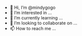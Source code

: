 - 👋 Hi, I’m @mindygogo
- 👀 I’m interested in ...
- 🌱 I’m currently learning ...
- 💞️ I’m looking to collaborate on ...
- 📫 How to reach me ...

<!---
mindygogo/mindygogo is a ✨ special ✨ repository because its `README.md` (this file) appears on your GitHub profile.
You can click the Preview link to take a look at your changes.
--->
